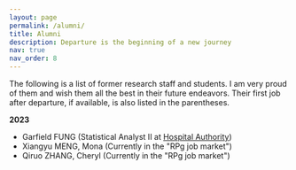 ```yaml
---
layout: page
permalink: /alumni/
title: Alumni
description: Departure is the beginning of a new journey
nav: true
nav_order: 8
---
```


The following is a list of former research staff and students. I am very proud of them and wish them all the best in their future endeavors. Their first job after departure, if available, is also listed in the parentheses.

**2023**
- Garfield FUNG (Statistical Analyst II at [Hospital Authority](https://www.ha.org.hk))
- Xiangyu MENG, Mona (Currently in the "RPg job market")
- Qiruo ZHANG, Cheryl (Currently in the "RPg job market")